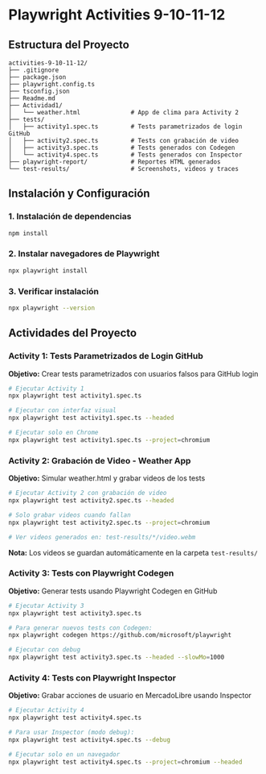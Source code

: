 # Playwright Activities 9-10-11-12

## Estructura del Proyecto

```
activities-9-10-11-12/
├── .gitignore
├── package.json
├── playwright.config.ts
├── tsconfig.json
├── Readme.md
├── Actividad1/
│   └── weather.html              # App de clima para Activity 2
├── tests/
│   ├── activity1.spec.ts         # Tests parametrizados de login GitHub
│   ├── activity2.spec.ts         # Tests con grabación de video
│   ├── activity3.spec.ts         # Tests generados con Codegen
│   └── activity4.spec.ts         # Tests generados con Inspector
├── playwright-report/            # Reportes HTML generados
└── test-results/                 # Screenshots, videos y traces
```

## Instalación y Configuración

### 1. Instalación de dependencias
```bash
npm install
```

### 2. Instalar navegadores de Playwright
```bash
npx playwright install
```

### 3. Verificar instalación
```bash
npx playwright --version
```

## Actividades del Proyecto

### Activity 1: Tests Parametrizados de Login GitHub
**Objetivo:** Crear tests parametrizados con usuarios falsos para GitHub login

```bash
# Ejecutar Activity 1
npx playwright test activity1.spec.ts

# Ejecutar con interfaz visual
npx playwright test activity1.spec.ts --headed

# Ejecutar solo en Chrome
npx playwright test activity1.spec.ts --project=chromium
```

### Activity 2: Grabación de Video - Weather App
**Objetivo:** Simular weather.html y grabar videos de los tests

```bash
# Ejecutar Activity 2 con grabación de video
npx playwright test activity2.spec.ts --headed

# Solo grabar videos cuando fallan
npx playwright test activity2.spec.ts --project=chromium

# Ver videos generados en: test-results/*/video.webm
```

**Nota:** Los videos se guardan automáticamente en la carpeta `test-results/`

### Activity 3: Tests con Playwright Codegen
**Objetivo:** Generar tests usando Playwright Codegen en GitHub

```bash
# Ejecutar Activity 3
npx playwright test activity3.spec.ts

# Para generar nuevos tests con Codegen:
npx playwright codegen https://github.com/microsoft/playwright

# Ejecutar con debug
npx playwright test activity3.spec.ts --headed --slowMo=1000
```

### Activity 4: Tests con Playwright Inspector
**Objetivo:** Grabar acciones de usuario en MercadoLibre usando Inspector

```bash
# Ejecutar Activity 4
npx playwright test activity4.spec.ts

# Para usar Inspector (modo debug):
npx playwright test activity4.spec.ts --debug

# Ejecutar solo en un navegador
npx playwright test activity4.spec.ts --project=chromium --headed
```